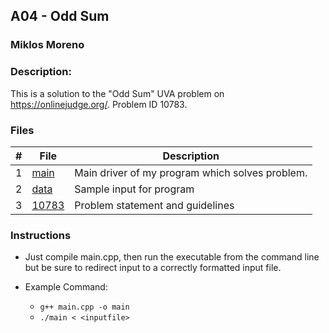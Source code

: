 ## A04 - Odd Sum
### Miklos Moreno
### Description:

This is a solution to the "Odd Sum" UVA problem on https://onlinejudge.org/. Problem ID 10783.

### Files

|   #   | File               | Description                                     |
| :---: | ------------------ | ----------------------------------------------- |
|   1   | [main](main.cpp)   | Main driver of my program which solves problem. |
|   2   | [data](data.txt)   | Sample input for program                        |
|   3   | [10783](10783.pdf) | Problem statement and guidelines                |

### Instructions

- Just compile main.cpp, then run the executable from the command line but be sure to redirect
input to a correctly formatted input file.

- Example Command:
    - `g++ main.cpp -o main`
    - `./main < <inputfile>`
